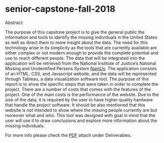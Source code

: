 # senior-capstone-fall-2018

Abstract:

The purpose of this capstone project is to give the general public the information and tools to identify the missing individuals in the United States as well as direct them to more insight about the data. The need for this technology arise in its simplicity as the tools that are currently available are either complex or not modern enough to provide the complete potential and use to reach different people. The data that will be integrated into the application will be retrieved from the National Institute of Justice’s National Missing and Unidentified Persons System [NamUs](https://www.namus.gov/). The application consists of an HTML, CSS, and Javascript website, and the data will be represented through Tableau, a data visualization software tool. The purpose of this report is to show the specific steps that were taken in order to complete the project. There are a number of costs that comes with the features of the project. One of the main costs is the performance of the website. Due to the size of the data, it is required by the user to have higher quality hardware that handle the project software. It should be also mentioned that this website is not intended to show where the missing people currently are but moreover what and who. This tool was designed with goal in mind that the user will use it to draw conclusions and explore more information about the missing individuals.  

For more info please check the [PDF](Severino_AlSwyan_Capstone_Project_Report.PDF) attach under Deliverables. 
